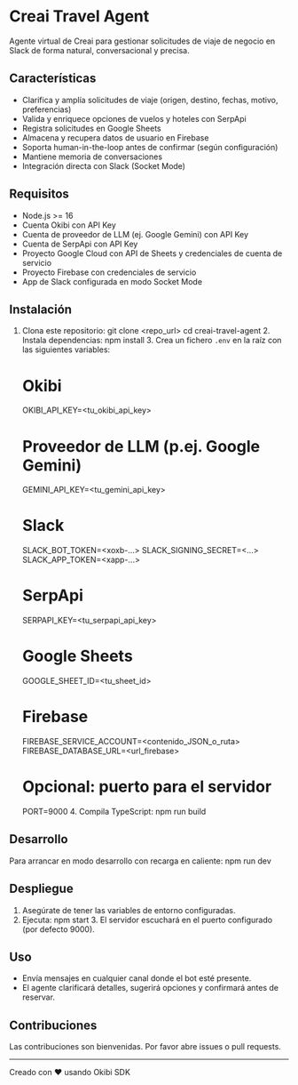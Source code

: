 # Creai Travel Agent

Agente virtual de Creai para gestionar solicitudes de viaje de negocio en Slack de forma natural, conversacional y precisa.

## Características

- Clarifica y amplía solicitudes de viaje (origen, destino, fechas, motivo, preferencias)
- Valida y enriquece opciones de vuelos y hoteles con SerpApi
- Registra solicitudes en Google Sheets
- Almacena y recupera datos de usuario en Firebase
- Soporta human-in-the-loop antes de confirmar (según configuración)
- Mantiene memoria de conversaciones
- Integración directa con Slack (Socket Mode)

## Requisitos

- Node.js >= 16
- Cuenta Okibi con API Key
- Cuenta de proveedor de LLM (ej. Google Gemini) con API Key
- Cuenta de SerpApi con API Key
- Proyecto Google Cloud con API de Sheets y credenciales de cuenta de servicio
- Proyecto Firebase con credenciales de servicio
- App de Slack configurada en modo Socket Mode

## Instalación

1. Clona este repositorio:
      git clone <repo_url>
   cd creai-travel-agent
   2. Instala dependencias:
      npm install
   3. Crea un fichero `.env` en la raíz con las siguientes variables:
      # Okibi
   OKIBI_API_KEY=<tu_okibi_api_key>

   # Proveedor de LLM (p.ej. Google Gemini)
   GEMINI_API_KEY=<tu_gemini_api_key>

   # Slack
   SLACK_BOT_TOKEN=<xoxb-...>
   SLACK_SIGNING_SECRET=<...>
   SLACK_APP_TOKEN=<xapp-...>

   # SerpApi
   SERPAPI_KEY=<tu_serpapi_api_key>

   # Google Sheets
   GOOGLE_SHEET_ID=<tu_sheet_id>

   # Firebase
   FIREBASE_SERVICE_ACCOUNT=<contenido_JSON_o_ruta>
   FIREBASE_DATABASE_URL=<url_firebase>

   # Opcional: puerto para el servidor
   PORT=9000
   4. Compila TypeScript:
      npm run build
   
## Desarrollo

Para arrancar en modo desarrollo con recarga en caliente:
npm run dev

## Despliegue

1. Asegúrate de tener las variables de entorno configuradas.
2. Ejecuta:
      npm start
   3. El servidor escuchará en el puerto configurado (por defecto 9000).

## Uso

- Envía mensajes en cualquier canal donde el bot esté presente.
- El agente clarificará detalles, sugerirá opciones y confirmará antes de reservar.

## Contribuciones

Las contribuciones son bienvenidas. Por favor abre issues o pull requests.

---

Creado con ❤️ usando Okibi SDK
